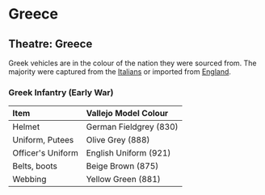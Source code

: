 # Greece
## Theatre: Greece
Greek vehicles are in the colour of the nation they were sourced from.  The majority were captured from the [Italians](wwii%20-%20italy.md) or imported from [England](wwii%20-%20british.md).

### Greek Infantry (Early War)
| Item | Vallejo Model Colour |
| :---- | :---- |
| Helmet | German Fieldgrey (830) |
| Uniform, Putees | Olive Grey (888) |
| Officer's Uniform | English Uniform (921) |
| Belts, boots | Beige Brown (875) |
| Webbing | Yellow Green (881) |